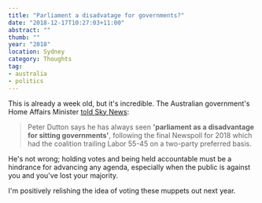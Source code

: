 ```yaml
---
title: "Parliament a disadvatage for governments?"
date: "2018-12-17T10:27:03+11:00"
abstract: ""
thumb: ""
year: "2018"
location: Sydney
category: Thoughts
tag:
- australia
- politics
---
```

This is already a week old, but it's incredible. The Australian government's Home Affairs Minister [told Sky News]\:

> Peter Dutton says he has always seen **'parliament as a disadvantage for sitting governments'**, following the final Newspoll for 2018 which had the coalition trailing Labor 55-45 on a two-party preferred basis. 

He's not wrong; holding votes and being held accountable must be a hindrance for advancing any agenda, especially when the public is against you and you've lost your majority.

I'm positively relishing the idea of voting these muppets out next year.

[told Sky News]: https://www.skynews.com.au/details/_5977400223001

